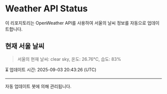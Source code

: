 
# Weather API Status

이 리포지토리는 OpenWeather API를 사용하여 서울의 날씨 정보를 자동으로 업데이트합니다.

## 현재 서울 날씨
> 서울의 현재 날씨: clear sky, 온도: 26.76°C, 습도: 83%

⏳ 업데이트 시간: 2025-09-03 20:43:26 (UTC)

---
자동 업데이트 봇에 의해 관리됩니다.
